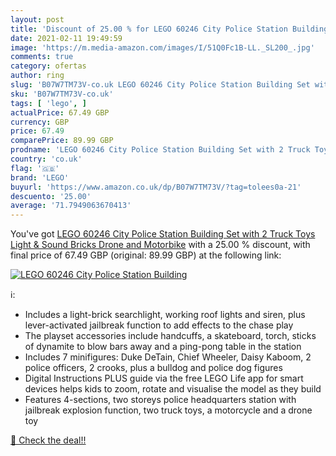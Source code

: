 ```yaml
---
layout: post
title: 'Discount of 25.00 % for LEGO 60246 City Police Station Building '
date: 2021-02-11 19:49:59
image: 'https://m.media-amazon.com/images/I/51Q0Fc1B-LL._SL200_.jpg'
comments: true
category: ofertas
author: ring
slug: 'B07W7TM73V-co.uk LEGO 60246 City Police Station Building Set with 2...'
sku: 'B07W7TM73V-co.uk'
tags: [ 'lego', ]
actualPrice: 67.49 GBP
currency: GBP
price: 67.49
comparePrice: 89.99 GBP
prodname: 'LEGO 60246 City Police Station Building Set with 2 Truck Toys  Light & Sound Bricks  Drone and Motorbike'
country: 'co.uk'
flag: '🇬🇧'
brand: 'LEGO'
buyurl: 'https://www.amazon.co.uk/dp/B07W7TM73V/?tag=tolees0a-21'
descuento: '25.00'
average: '71.7949063670413'
---
```


You've got [LEGO 60246 City Police Station Building Set with 2 Truck Toys  Light & Sound Bricks  Drone and Motorbike](https://www.amazon.co.uk/dp/B07W7TM73V/?tag=tolees0a-21) with a  25.00 % discount, with final price of 67.49 GBP (original: 89.99 GBP) at the following link:

[![LEGO 60246 City Police Station Building ](https://m.media-amazon.com/images/I/51Q0Fc1B-LL._SL200_.jpg)](https://www.amazon.co.uk/dp/B07W7TM73V/?tag=tolees0a-21)

ℹ️:

- Includes a light-brick searchlight, working roof lights and siren, plus lever-activated jailbreak function to add effects to the chase play
- The playset accessories include handcuffs, a skateboard, torch, sticks of dynamite to blow bars away and a ping-pong table in the station
- Includes 7 minifigures: Duke DeTain, Chief Wheeler, Daisy Kaboom, 2 police officers, 2 crooks, plus a bulldog and police dog figures
- Digital Instructions PLUS guide via the free LEGO Life app for smart devices helps kids to zoom, rotate and visualise the model as they build
- Features 4-sections, two storeys police headquarters station with jailbreak explosion function, two truck toys, a motorcycle and a drone toy

[🛒 Check the deal!!](https://www.amazon.co.uk/dp/B07W7TM73V/?tag=tolees0a-21)

